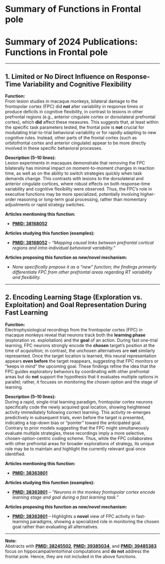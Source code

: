 # Summary of Functions in Frontal pole

# Summary of 2024 Publications: Functions in Frontal pole   


---

## 1. **Limited or No Direct Influence on Response-Time Variability and Cognitive Flexibility**

**Function:**  
From lesion studies in macaque monkeys, bilateral damage to the frontopolar cortex (FPC) did **not** alter variability in response times or produce deficits in cognitive flexibility, in contrast to lesions in other prefrontal regions (e.g., anterior cingulate cortex or dorsolateral prefrontal cortex), which **did** affect these measures. This suggests that, at least within the specific task parameters tested, the frontal pole is **not** crucial for modulating trial-to-trial behavioral variability or for rapidly adapting to new cognitive rules. Instead, other parts of the frontal cortex (such as orbitofrontal cortex and anterior cingulate) appear to be more directly involved in these specific behavioral processes.

**Description (5–10 lines):**  
Lesion experiments in macaques demonstrate that removing the FPC bilaterally has minimal impact on moment-to-moment changes in reaction time, as well as on the ability to switch strategies quickly when task demands change. This contrasts with lesions to the dorsolateral and anterior cingulate cortices, where robust effects on both response-time variability and cognitive flexibility were observed. Thus, the FPC’s role in executive functions may be more specialized, potentially involving higher-order reasoning or long-term goal processing, rather than momentary adjustments or rapid strategy switches.

**Articles mentioning this function:**  
- **[PMID: 38168052](https://pubmed.ncbi.nlm.nih.gov/38168052)**

**Articles studying this function (examples):**  
- **[PMID: 38168052](https://pubmed.ncbi.nlm.nih.gov/38168052)** – *“Mapping causal links between prefrontal cortical regions and intra-individual behavioral variability.”*

**Articles proposing this function as new/novel mechanism:**  
- *None specifically propose it as a “new” function; the findings primarily differentiate FPC from other prefrontal areas regarding RT variability and flexibility.*

---

## 2. **Encoding Learning Stage (Exploration vs. Exploitation) and Goal Representation During Fast Learning**

**Function:**  
Electrophysiological recordings from the frontopolar cortex (FPC) in macaque monkeys reveal that neurons track both the **learning phase** (exploration vs. exploitation) and the **goal** of an action. During fast one-trial learning, FPC neurons strongly encode the **chosen** target’s position at the time of acquisition; in contrast, the unchosen alternatives are **not** similarly represented. Once the target location is learned, this neural representation appears **even before** the target reappears, suggesting that FPC monitors or “keeps in mind” the upcoming goal. These findings refine the idea that the FPC guides exploratory behaviors by coordinating with other prefrontal areas but do **not** support the hypothesis that it evaluates multiple options in parallel; rather, it focuses on monitoring the chosen option and the stage of learning.

**Description (5–10 lines):**  
During a rapid, single-trial learning paradigm, frontopolar cortex neurons specifically code the newly acquired goal location, showing heightened activity immediately following correct learning. This activity re-emerges predictively in subsequent trials, even before the target is presented, indicating a top-down bias or “pointer” toward the anticipated goal. Contrary to prior models suggesting that the FPC might simultaneously evaluate multiple strategies, these recordings imply a more selective, chosen-option-centric coding scheme. Thus, while the FPC collaborates with other prefrontal areas for broader explorations of strategy, its unique role may be to maintain and highlight the currently relevant goal once identified.

**Articles mentioning this function:**  
- **[PMID: 38363801](https://pubmed.ncbi.nlm.nih.gov/38363801)**

**Articles studying this function (examples):**  
- **[PMID: 38363801](https://pubmed.ncbi.nlm.nih.gov/38363801)** – *“Neurons in the monkey frontopolar cortex encode learning stage and goal during a fast learning task.”*

**Articles proposing this function as new/novel mechanism:**  
- **[PMID: 38363801](https://pubmed.ncbi.nlm.nih.gov/38363801)** – Highlights a **novel** view of FPC activity in fast-learning paradigms, showing a specialized role in monitoring the chosen goal rather than evaluating all alternatives.

---

**Note:**  
Abstracts with **[PMID: 38245502](https://pubmed.ncbi.nlm.nih.gov/38245502)**, **[PMID: 39385034](https://pubmed.ncbi.nlm.nih.gov/39385034)**, and **[PMID: 39485383](https://pubmed.ncbi.nlm.nih.gov/39485383)** focus on hippocampal/entorhinal computations and **do not** address the frontal pole. Hence, they are not included in the above functions.
